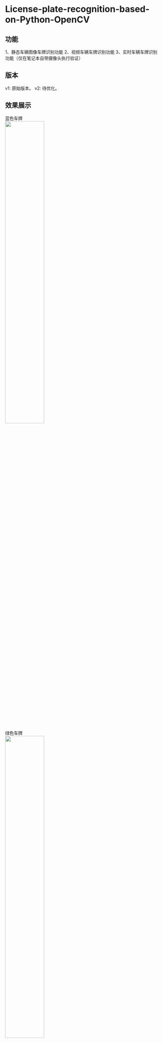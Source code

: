 # License-plate-recognition-based-on-Python-OpenCV

## 功能
1、静态车辆图像车牌识别功能
2、视频车辆车牌识别功能
3、实时车辆车牌识别功能（仅在笔记本自带摄像头执行验证）

## 版本
v1: 原始版本。
v2: 待优化。


## 效果展示

蓝色车牌<br />
<img src="https://jsd.cdn.zzko.cn/gh/Letget/License-plate-recognition-based-on-Python-OpenCV@master/display/blue.jpg" width="50%">

绿色车牌<br />
<img src="https://jsd.cdn.zzko.cn/gh/Letget/License-plate-recognition-based-on-Python-OpenCV@master/display/green.jpg" width="50%">

黄色车牌<br />
<img src="https://jsd.cdn.zzko.cn/gh/Letget/License-plate-recognition-based-on-Python-OpenCV@master/display/yellow.jpg" width="50%">


## 说明
本人毕业设计，可供参考学习，邮箱letgptten@gmail.com，商用或其他用途请私信谢谢！

